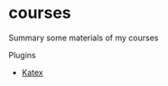 # courses
Summary some materials of my courses

Plugins
* [Katex](https://plugins.gitbook.com/plugin/katex)
